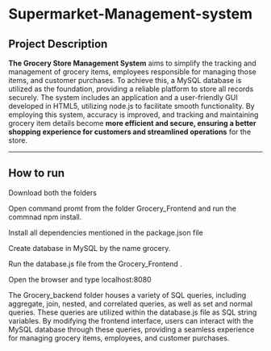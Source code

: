 # Supermarket-Management-system
## Project Description
**The Grocery Store Management System** aims to simplify the tracking and management of grocery items, employees responsible for managing those items, and customer purchases. To achieve this, a MySQL database is utilized as the foundation, providing a reliable platform to store all records securely. The system includes an application and a user-friendly GUI developed in HTML5, utilizing node.js to facilitate smooth functionality. By employing this system, accuracy is improved, and tracking and maintaining grocery item details become **more efficient and secure, ensuring a better shopping experience for customers and streamlined operations** for the store.


---

## How to run

Download both the folders 

Open command promt from the folder Grocery_Frontend and run the commnad npm install. 

Install all dependencies mentioned in the package.json file 

Create database in MySQL by the name grocery. 

Run the database.js file from the Grocery_Frontend . 

Open the browser and type localhost:8080

The Grocery_backend folder houses a variety of SQL queries, including aggregate, join, nested, and correlated queries, as well as set and normal queries. These queries are utilized within the database.js file as SQL string variables. By modifying the frontend interface, users can interact with the MySQL database through these queries, providing a seamless experience for managing grocery items, employees, and customer purchases.


